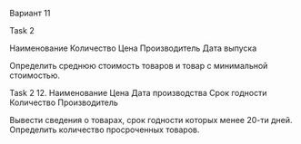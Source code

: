 Вариант 11

Task 2

Наименование
Количество
Цена
Производитель
Дата выпуска

Определить среднюю стоимость товаров и товар с
минимальной стоимостью.

Task 2
12. Наименование
    Цена
    Дата производства
    Срок годности
    Количество
    Производитель

Вывести сведения о товарах, срок годности которых менее
20-ти дней. Определить количество просроченных товаров.